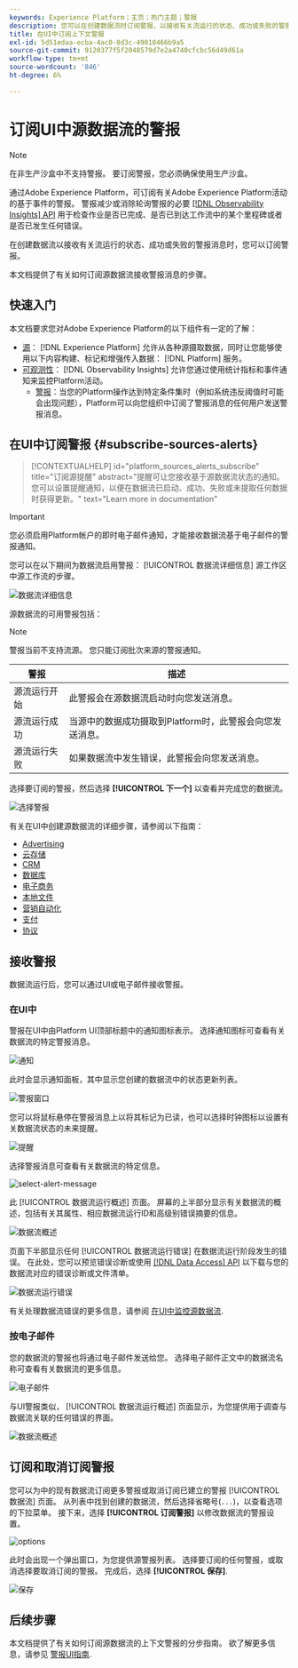 ```yaml
---
keywords: Experience Platform；主页；热门主题；警报
description: 您可以在创建数据流时订阅警报，以接收有关流运行的状态、成功或失败的警报消息。
title: 在UI中订阅上下文警报
exl-id: 5d51edaa-ecba-4ac0-8d3c-49010466b9a5
source-git-commit: 9120377f5f2048579d7e2a4740cfcbc56d49d61a
workflow-type: tm+mt
source-wordcount: '846'
ht-degree: 6%

---
```


# 订阅UI中源数据流的警报

>[!NOTE]
>
>在非生产沙盒中不支持警报。 要订阅警报，您必须确保使用生产沙盒。

通过Adobe Experience Platform，可订阅有关Adobe Experience Platform活动的基于事件的警报。 警报减少或消除轮询警报的必要 [[!DNL Observability Insights] API](../../../observability/api/overview.md) 用于检查作业是否已完成、是否已到达工作流中的某个里程碑或者是否已发生任何错误。

在创建数据流以接收有关流运行的状态、成功或失败的警报消息时，您可以订阅警报。

本文档提供了有关如何订阅源数据流接收警报消息的步骤。

## 快速入门

本文档要求您对Adobe Experience Platform的以下组件有一定的了解：

* [源](../../home.md)： [!DNL Experience Platform] 允许从各种源摄取数据，同时让您能够使用以下内容构建、标记和增强传入数据： [!DNL Platform] 服务。
* [可观测性](../../../observability/home.md)： [!DNL Observability Insights] 允许您通过使用统计指标和事件通知来监控Platform活动。
   * [警报](../../../observability/alerts/overview.md)：当您的Platform操作达到特定条件集时（例如系统违反阈值时可能会出现问题），Platform可以向您组织中订阅了警报消息的任何用户发送警报消息。

## 在UI中订阅警报 {#subscribe-sources-alerts}

>[!CONTEXTUALHELP]
>id="platform_sources_alerts_subscribe"
>title="订阅源提醒"
>abstract="提醒可让您接收基于源数据流状态的通知。您可以设置提醒通知，以便在数据流已启动、成功、失败或未提取任何数据时获得更新。"
>text="Learn more in documentation"

>[!IMPORTANT]
>
>您必须启用Platform帐户的即时电子邮件通知，才能接收数据流基于电子邮件的警报通知。

您可以在以下期间为数据流启用警报： [!UICONTROL 数据流详细信息] 源工作区中源工作流的步骤。

![数据流详细信息](../../images/tutorials/alerts/dataflow-detail.png)

源数据流的可用警报包括：

>[!NOTE]
>
>警报当前不支持流源。 您只能订阅批次来源的警报通知。

| 警报 | 描述 |
| --- | --- |
| 源流运行开始 | 此警报会在源数据流启动时向您发送消息。 |
| 源流运行成功 | 当源中的数据成功摄取到Platform时，此警报会向您发送消息。 |
| 源流运行失败 | 如果数据流中发生错误，此警报会向您发送消息。 |

选择要订阅的警报，然后选择 **[!UICONTROL 下一个]** 以查看并完成您的数据流。

![选择警报](../../images/tutorials/alerts/select-alerts.png)

有关在UI中创建源数据流的详细步骤，请参阅以下指南：

* [Advertising](./dataflow/advertising.md)
* [云存储](./dataflow/batch/cloud-storage.md)
* [CRM](./dataflow/crm.md)
* [数据库](./dataflow/databases.md)
* [电子商务](./dataflow/ecommerce.md)
* [本地文件](./create/local-system/local-file-upload.md)
* [营销自动化](./dataflow/marketing-automation.md)
* [支付](./dataflow/payments.md)
* [协议](./dataflow/protocols.md)

## 接收警报

数据流运行后，您可以通过UI或电子邮件接收警报。

### 在UI中

警报在UI中由Platform UI顶部标题中的通知图标表示。 选择通知图标可查看有关数据流的特定警报消息。

![通知](../../images/tutorials/alerts/notification.png)

此时会显示通知面板，其中显示您创建的数据流中的状态更新列表。

![警报窗口](../../images/tutorials/alerts/alert-window.png)

您可以将鼠标悬停在警报消息上以将其标记为已读，也可以选择时钟图标以设置有关数据流状态的未来提醒。

![提醒](../../images/tutorials/alerts/remind-me.png)

选择警报消息可查看有关数据流的特定信息。

![select-alert-message](../../images/tutorials/alerts/select-alert-message.png)

此 [!UICONTROL 数据流运行概述] 页面。 屏幕的上半部分显示有关数据流的概述，包括有关其属性、相应数据流运行ID和高级别错误摘要的信息。

![数据流概述](../../images/tutorials/alerts/dataflow-overview.png)

页面下半部显示任何 [!UICONTROL 数据流运行错误] 在数据流运行阶段发生的错误。 在此处，您可以预览错误诊断或使用 [[!DNL Data Access] API](https://www.adobe.io/experience-platform-apis/references/data-access/) 以下载与您的数据流对应的错误诊断或文件清单。

![数据流运行错误](../../images/tutorials/alerts/dataflow-run-error.png)

有关处理数据流错误的更多信息，请参阅 [在UI中监控源数据流](../../../dataflows/ui/monitor-sources.md).

### 按电子邮件

您的数据流的警报也将通过电子邮件发送给您。 选择电子邮件正文中的数据流名称可查看有关数据流的更多信息。

![电子邮件](../../images/tutorials/alerts/email.png)

与UI警报类似， [!UICONTROL 数据流运行概述] 页面显示，为您提供用于调查与数据流关联的任何错误的界面。

![数据流概述](../../images/tutorials/alerts/dataflow-overview.png)

## 订阅和取消订阅警报

您可以为中的现有数据流订阅更多警报或取消订阅已建立的警报 [!UICONTROL 数据流] 页面。 从列表中找到创建的数据流，然后选择省略号(`...`)，以查看选项的下拉菜单。 接下来，选择 **[!UICONTROL 订阅警报]** 以修改数据流的警报设置。

![options](../../images/tutorials/alerts/options.png)

此时会出现一个弹出窗口，为您提供源警报列表。 选择要订阅的任何警报，或取消选择要取消订阅的警报。 完成后，选择 **[!UICONTROL 保存]**.

![保存](../../images/tutorials/alerts/save.png)

## 后续步骤

本文档提供了有关如何订阅源数据流的上下文警报的分步指南。 欲了解更多信息，请参见 [警报UI指南](../../../observability/alerts/ui.md).